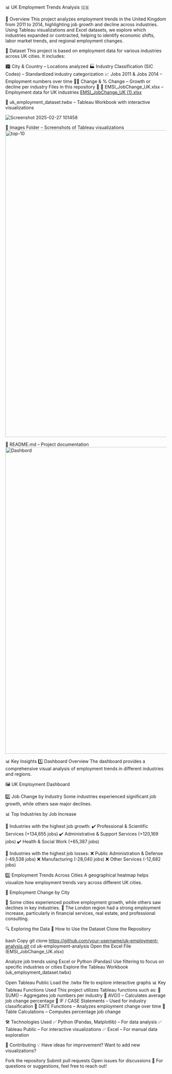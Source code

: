 📊 UK Employment Trends Analysis 🇬🇧


📌 Overview
This project analyzes employment trends in the United Kingdom from 2011 to 2014, highlighting job growth and decline across industries. Using Tableau visualizations and Excel datasets, we explore which industries expanded or contracted, helping to identify economic shifts, labor market trends, and regional employment changes.

📁 Dataset
This project is based on employment data for various industries across UK cities. It includes:

🏙 City & Country – Locations analyzed
🏭 Industry Classification (SIC Codes) – Standardized industry categorization
📈 Jobs 2011 & Jobs 2014 – Employment numbers over time
🔺🔻 Change & % Change – Growth or decline per industry
Files in this repository 📂
📌 EMSI_JobChange_UK.xlsx – Employment data for UK industries
[EMSI_JobChange_UK (1).xlsx](https://github.com/user-attachments/files/19007819/EMSI_JobChange_UK.1.xlsx)

📌 uk_employment_dataset.twbx – Tableau Workbook with interactive visualizations

![Screenshot 2025-02-27 101458](https://github.com/user-attachments/assets/374a2153-4cc8-41c6-9b94-34374ee3656d)

📌 Images Folder – Screenshots of Tableau visualizations
<img width="960" alt="top-10" src="https://github.com/user-attachments/assets/d309ee55-93fa-48f1-b3e2-df4c30dbb3ed" />

📌 README.md – Project documentation
<img width="959" alt="Dashbord" src="https://github.com/user-attachments/assets/cef78b5c-2bd2-448b-acef-3d313e44db0b" />


📊 Key Insights
1️⃣ Dashboard Overview
The dashboard provides a comprehensive visual analysis of employment trends in different industries and regions.

🖼 UK Employment Dashboard

2️⃣ Job Change by Industry
Some industries experienced significant job growth, while others saw major declines.

📊 Top Industries by Job Increase

📌 Industries with the highest job growth:
✔️ Professional & Scientific Services (+134,655 jobs)
✔️ Administrative & Support Services (+120,169 jobs)
✔️ Health & Social Work (+65,387 jobs)

📌 Industries with the highest job losses:
❌ Public Administration & Defense (-49,538 jobs)
❌ Manufacturing (-28,040 jobs)
❌ Other Services (-12,682 jobs)

3️⃣ Employment Trends Across Cities
A geographical heatmap helps visualize how employment trends vary across different UK cities.

📍 Employment Change by City


🔹 Some cities experienced positive employment growth, while others saw declines in key industries.
🔹 The London region had a strong employment increase, particularly in financial services, real estate, and professional consulting.

🔍 Exploring the Data
📌 How to Use the Dataset
Clone the Repository

bash
Copy
git clone https://github.com/your-username/uk-employment-analysis.git
cd uk-employment-analysis
Open the Excel File (EMSI_JobChange_UK.xlsx)

Analyze job trends using Excel or Python (Pandas)
Use filtering to focus on specific industries or cities
Explore the Tableau Workbook (uk_employment_dataset.twbx)

Open Tableau Public
Load the .twbx file to explore interactive graphs
📊 Key Tableau Functions Used
This project utilizes Tableau functions such as:
🔹 SUM() – Aggregates job numbers per industry
🔹 AVG() – Calculates average job change percentage
🔹 IF / CASE Statements – Used for industry classification
🔹 DATE Functions – Analyzes employment change over time
🔹 Table Calculations – Computes percentage job change

🛠 Technologies Used
✅ Python (Pandas, Matplotlib) – For data analysis
✅ Tableau Public – For interactive visualizations
✅ Excel – For manual data exploration

🤝 Contributing
💡 Have ideas for improvement? Want to add new visualizations?

Fork the repository
Submit pull requests
Open issues for discussions
📩 For questions or suggestions, feel free to reach out!


